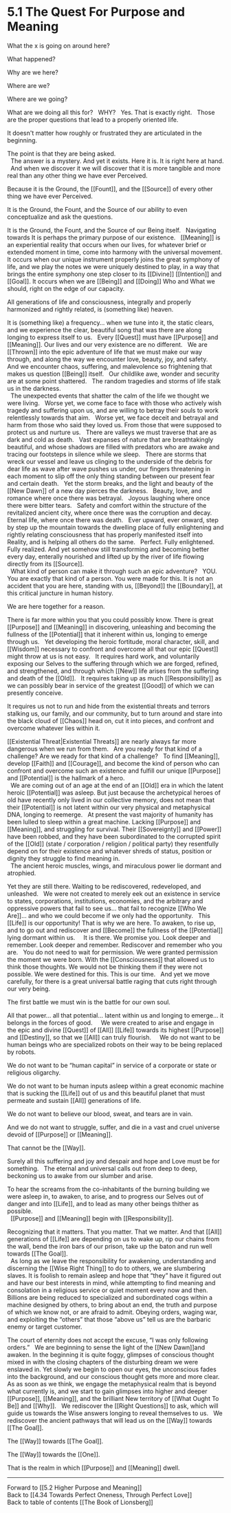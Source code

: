 # 5.1 The Quest For Purpose and Meaning

What the x is going on around here? 

What happened? 

Why are we here? 

Where are we? 

Where are we going? 

What are we doing all this for? 
 
WHY? 
 
Yes. That is exactly right. 
 
Those are the proper questions that lead to a properly oriented life. 

It doesn't matter how roughly or frustrated they are articulated in the beginning. 

The point is that they are being asked.  
 
The answer is a mystery. And yet it exists. Here it is. It is right here at hand.
 
And when we discover it we will discover that it is more tangible and more real than any other thing we have ever Perceived. 

Because it is the Ground, the [[Fount]], and the [[Source]] of every other thing we have ever Perceived. 

It is the Ground, the Fount, and the Source of our ability to even conceptualize and ask the questions. 

It is the Ground, the Fount, and the Source of our Being itself. 
 
Navigating towards It is perhaps the primary purpose of our existence. 
 
[[Meaning]] is an experiential reality that occurs when our lives, for whatever brief or extended moment in time, come into harmony with the universal movement. It occurs when our unique instrument properly joins the great symphony of life, and we play the notes we were uniquely destined to play, in a way that brings the entire symphony one step closer to its [[Divine]] [[Intention]] and [[Goal]]. It occurs when we are [[Being]] and [[Doing]] Who and What we should, right on the edge of our capacity. 

All generations of life and consciousness, integrally and properly harmonized and rightly related, is (something like) heaven. 

It is (something like) a frequency… when we tune into it, the static clears, and we experience the clear, beautiful song that was there are along longing to express itself to us. 
 
Every [[Quest]] must have [[Purpose]] and [[Meaning]]. Our lives and our very existence are no different. 
 
We are [[Thrown]] into the epic adventure of life that we must make our way through, and along the way we encounter love, beauty, joy, and safety. 
 
And we encounter chaos, suffering, and malevolence so frightening that makes us question [[Being]] itself. 
 
Our childlike awe, wonder and security are at some point shattered. 
 
The random tragedies and storms of life stalk us in the darkness.  
 
The unexpected events that shatter the calm of the life we thought we were living. 
 
Worse yet, we come face to face with those who actively wish tragedy and suffering upon us, and are willing to betray their souls to work relentlessly towards that aim. 
 
Worse yet, we face deceit and betrayal and harm from those who said they loved us. From those that were supposed to protect us and nurture us. 
 
There are valleys we must traverse that are as dark and cold as death. 
 
Vast expanses of nature that are breathtakingly beautiful, and whose shadows are filled with predators who are awake and tracing our footsteps in silence while we sleep. 
 
There are storms that wreck our vessel and leave us clinging to the underside of the debris for dear life as wave after wave pushes us under, our fingers threatening in each moment to slip off the only thing standing between our present fear and certain death. 
 
Yet the storm breaks, and the light and beauty of the [[New Dawn]] of a new day pierces the darkness. 
 
Beauty, love, and romance where once there was betrayal. 
 
Joyous laughing where once there were bitter tears. 
 
Safety and comfort within the structure of the revitalized ancient city, where once there was the corruption and decay. 
 
Eternal life, where once there was death. 
 
Ever upward, ever onward, step by step up the mountain towards the dwelling place of fully enlightening and rightly relating consciousness that has properly manifested itself into Reality, and is helping all others do the same.
 
Perfect. Fully enlightened. Fully realized. And yet somehow still transforming and becoming better every day, enterally nourished and lifted up by the river of life flowing directly from its [[Source]].  
 
What kind of person can make it through such an epic adventure? 
 
YOU. 
 
You are exactly that kind of a person. You were made for this. It is not an accident that you are here, standing with us, [[Beyond]] the [[Boundary]], at this critical juncture in human history. 

We are here together for a reason. 

There is far more within you that you could possibly know. There is great [[Purpose]] and [[Meaning]] in discovering, unleashing and becoming the fullness of the [[Potential]] that it inherent within us, longing to emerge through us. 
 
Yet developing the heroic fortitude, moral character, skill, and [[Wisdom]] necessary to confront and overcome all that our epic [[Quest]] might throw at us is not easy. 
 
It requires hard work, and voluntarily exposing our Selves to the suffering through which we are forged, refined, and strengthened, and through which [[New]] life arises from the suffering and death of the [[Old]]. 
 
It requires taking up as much [[Responsibility]] as we can possibly bear in service of the greatest [[Good]] of which we can presently conceive. 

It requires us not to run and hide from the existential threats and terrors stalking us, our family, and our community, but to turn around and stare into the black cloud of [[Chaos]] head on, cut it into pieces, and confront and overcome whatever lies within it.   

[[Existential Threat|Existential Threats]] are nearly always far more dangerous when we run from them. 
 
Are you ready for that kind of a challenge? Are we ready for that kind of a challenge? 
 
To find [[Meaning]], develop [[Faith]] and [[Courage]], and become the kind of person who can confront and overcome such an existence and fulfill our unique [[Purpose]] and [[Potential]] is the hallmark of a hero.   
 
We are coming out of an age at the end of an [[Old]] era in which the latent heroic [[Potential]] was asleep. But just because the archetypical heroes of old have recently only lived in our collective memory, does not mean that their [[Potential]] is not latent within our very physical and metaphysical DNA, longing to reemerge. 
 
At present the vast majority of humanity has been lulled to sleep within a great machine. Lacking [[Purpose]] and [[Meaning]], and struggling for survival. Their [[Sovereignty]] and [[Power]] have been robbed, and they have been subordinated to the corrupted spirit of the [[Old]] (state / corporation / religion / political party) they resentfully depend on for their existence and whatever shreds of status, position or dignity they struggle to find meaning in.  
 
The ancient heroic muscles, wings, and miraculous power lie dormant and atrophied. 

Yet they are still there. Waiting to be rediscovered, redeveloped, and unleashed. 
 
We were not created to merely eek out an existence in service to states, corporations, institutions, economies, and the arbitrary and oppressive powers that fail to see us… that fail to recognize [[Who We Are]]… and who we could become if we only had the opportunity. 
 
This [[Life]] is our opportunity! That is why we are here. To awaken, to rise up, and to go out and rediscover and [[Become]] the fullness of the [[Potential]] lying dormant within us.    
 
It is there. We promise you. Look deeper and remember. Look deeper and remember. Rediscover and remember who you are. 
 
You do not need to wait for permission. We were granted permission the moment we were born. With the [[Consciousness]] that allowed us to think those thoughts. We would not be thinking them if they were not possible. We were destined for this. This is our time. 
 
And yet we move carefully, for there is a great universal battle raging that cuts right through our very being. 

The first battle we must win is the battle for our own soul. 

All that power… all that potential… latent within us and longing to emerge... it belongs in the forces of good.  
 
We were created to arise and engage in the epic and divine [[Quest]] of [[All]] [[Life]] towards its highest [[Purpose]] and [[Destiny]], so that we [[All]] can truly flourish.  
 
We do not want to be human beings who are specialized robots on their way to be being replaced by robots. 

We do not want to be “human capital” in service of a corporate or state or religious oligarchy. 

We do not want to be human inputs asleep within a great economic machine that is sucking the [[Life]] out of us and this beautiful planet that must permeate and sustain [[All]] generations of life. 

We do not want to believe our blood, sweat, and tears are in vain.  

And we do not want to struggle, suffer, and die in a vast and cruel universe devoid of [[Purpose]] or [[Meaning]]. 

That cannot be the [[Way]].  

Surely all this suffering and joy and despair and hope and Love must be for something. 
 
The eternal and universal calls out from deep to deep, beckoning us to awake from our slumber and arise. 

To hear the screams from the co-inhabitants of the burning building we were asleep in, to awaken, to arise, and to progress our Selves out of danger and into [[Life]], and to lead as many other beings thither as possible.  
 
[[Purpose]] and [[Meaning]] begin with [[Responsibility]]. 

Recognizing that it matters. That you matter. That we matter. And that [[All]] generations of [[Life]] are depending on us to wake up, rip our chains from the wall, bend the iron bars of our prison, take up the baton and run well towards [[The Goal]].   
 
As long as we leave the responsibility for awakening, understanding and discerning the [[Wise Right Thing]] to do to others, we are slumbering slaves. It is foolish to remain asleep and hope that “they” have it figured out and have our best interests in mind, while attempting to find meaning and consolation in a religious service or quiet moment every now and then. 
 
Billions are being reduced to specialized and subordinated cogs within a machine designed by others, to bring about an end, the truth and purpose of which we know not, or are afraid to admit. Obeying orders, waging war, and exploiting the “others” that those “above us” tell us are the barbaric enemy or target customer.

The court of eternity does not accept the excuse, “I was only following orders.”
 
We are beginning to sense the light of the [[New Dawn]]and awaken. In the beginning it is quite foggy, glimpses of conscious thought mixed in with the closing chapters of the disturbing dream we were enslaved in. Yet slowly we begin to open our eyes, the unconscious fades into the background, and our conscious thought gets more and more clear. 
 
As as soon as we think, we engage the metaphysical realm that is beyond what currently is, and we start to gain glimpses into higher and deeper [[Purpose]], [[Meaning]], and the brilliant New territory of [[What Ought To Be]] and [[Why]]. 
 
We rediscover the [[Right Questions]] to ask, which will guide us towards the Wise answers longing to reveal themselves to us. 
 
We rediscover the ancient pathways that will lead us on the [[Way]] towards [[The Goal]].  

The [[Way]] towards [[The Goal]]. 

The [[Way]] towards the [[One]]. 

That is the realm in which [[Purpose]] and [[Meaning]] dwell. 

___

Forward to [[5.2 Higher Purpose and Meaning]]  
Back to [[4.34 Towards Perfect Oneness, Through Perfect Love]]      
Back to table of contents [[The Book of Lionsberg]]  
